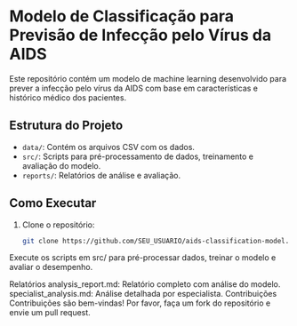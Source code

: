 # Modelo de Classificação para Previsão de Infecção pelo Vírus da AIDS

Este repositório contém um modelo de machine learning desenvolvido para prever a infecção pelo vírus da AIDS com base em características e histórico médico dos pacientes.

## Estrutura do Projeto

- `data/`: Contém os arquivos CSV com os dados.
- `src/`: Scripts para pré-processamento de dados, treinamento e avaliação do modelo.
- `reports/`: Relatórios de análise e avaliação.

## Como Executar

1. Clone o repositório:
   ```bash
   git clone https://github.com/SEU_USUARIO/aids-classification-model.git
Execute os scripts em src/ para pré-processar dados, treinar o modelo e avaliar o desempenho.

Relatórios
analysis_report.md: Relatório completo com análise do modelo.
specialist_analysis.md: Análise detalhada por especialista.
Contribuições
Contribuições são bem-vindas! Por favor, faça um fork do repositório e envie um pull request.
